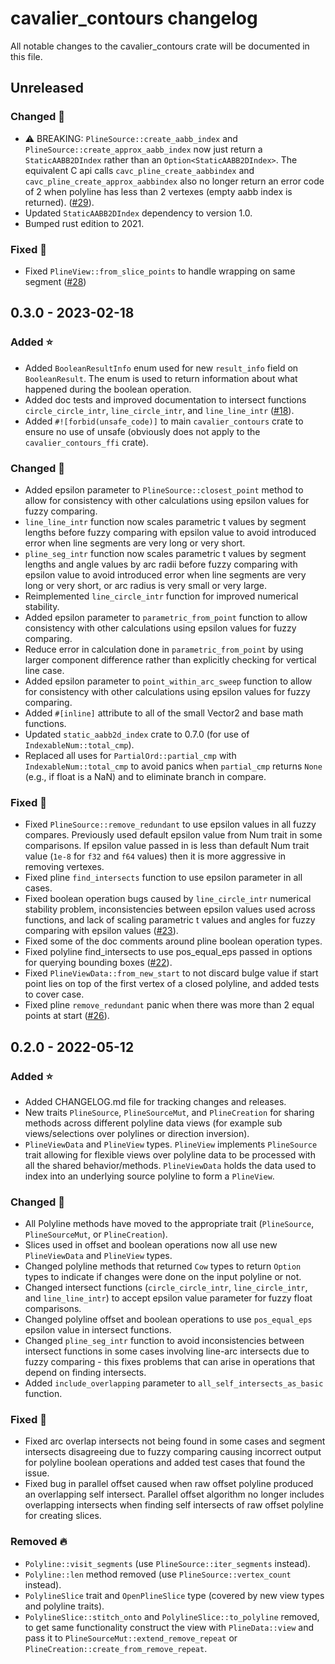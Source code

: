 # cavalier_contours changelog

All notable changes to the cavalier_contours crate will be documented in this file.

## Unreleased

### Changed 🔧

- ⚠️ BREAKING: `PlineSource::create_aabb_index` and `PlineSource::create_approx_aabb_index` now
  just return a `StaticAABB2DIndex` rather than an `Option<StaticAABB2DIndex>`. The equivalent C api
  calls `cavc_pline_create_aabbindex` and `cavc_pline_create_approx_aabbindex` also no longer
  return an error code of 2 when polyline has less than 2 vertexes (empty aabb index is returned).
  ([#29](https://github.com/jbuckmccready/cavalier_contours/pull/29)).
- Updated `StaticAABB2DIndex` dependency to version 1.0.
- Bumped rust edition to 2021.

### Fixed 🐛

- Fixed `PlineView::from_slice_points` to handle wrapping on same segment
  ([#28](https://github.com/jbuckmccready/cavalier_contours/pull/28))

## 0.3.0 - 2023-02-18

### Added ⭐

- Added `BooleanResultInfo` enum used for new `result_info` field on `BooleanResult`. The enum
  is used to return information about what happened during the boolean operation.
- Added doc tests and improved documentation to intersect functions `circle_circle_intr`,
  `line_circle_intr`, and `line_line_intr`
  ([#18](https://github.com/jbuckmccready/cavalier_contours/pull/18)).
- Added `#![forbid(unsafe_code)]` to main `cavalier_contours` crate to ensure no use of unsafe
  (obviously does not apply to the `cavalier_contours_ffi` crate).

### Changed 🔧

- Added epsilon parameter to `PlineSource::closest_point` method to allow for consistency with other
  calculations using epsilon values for fuzzy comparing.
- `line_line_intr` function now scales parametric t values by segment lengths before fuzzy comparing
  with epsilon value to avoid introduced error when line segments are very long or very short.
- `pline_seg_intr` function now scales parametric t values by segment lengths and angle values by
  arc radii before fuzzy comparing with epsilon value to avoid introduced error when line segments
  are very long or very short, or arc radius is very small or very large.
- Reimplemented `line_circle_intr` function for improved numerical stability.
- Added epsilon parameter to `parametric_from_point` function to allow consistency with other
  calculations using epsilon values for fuzzy comparing.
- Reduce error in calculation done in `parametric_from_point` by using larger component difference
  rather than explicitly checking for vertical line case.
- Added epsilon parameter to `point_within_arc_sweep` function to allow for consistency with other
  calculations using epsilon values for fuzzy comparing.
- Added `#[inline]` attribute to all of the small Vector2 and base math functions.
- Updated `static_aabb2d_index` crate to 0.7.0 (for use of `IndexableNum::total_cmp`).
- Replaced all uses for `PartialOrd::partial_cmp` with `IndexableNum::total_cmp` to avoid panics
  when `partial_cmp` returns `None` (e.g., if float is a NaN) and to eliminate branch in compare.

### Fixed 🐛

- Fixed `PlineSource::remove_redundant` to use epsilon values in all fuzzy compares. Previously
  used default epsilon value from Num trait in some comparisons. If epsilon value passed in is less
  than default Num trait value (`1e-8` for `f32` and `f64` values) then it is more aggressive in
  removing vertexes.
- Fixed pline `find_intersects` function to use epsilon parameter in all cases.
- Fixed boolean operation bugs caused by `line_circle_intr` numerical stability problem,
  inconsistencies between epsilon values used across functions, and lack of scaling parametric t
  values and angles for fuzzy comparing with epsilon values
  ([#23](https://github.com/jbuckmccready/cavalier_contours/issues/23)).
- Fixed some of the doc comments around pline boolean operation types.
- Fixed polyline find_intersects to use pos_equal_eps passed in options for querying bounding boxes
  ([#22](https://github.com/jbuckmccready/cavalier_contours/pull/22)).
- Fixed `PlineViewData::from_new_start` to not discard bulge value if start point lies on top of the
  first vertex of a closed polyline, and added tests to cover case.
- Fixed pline `remove_redundant` panic when there was more than 2 equal points at start
  ([#26](https://github.com/jbuckmccready/cavalier_contours/pull/26)).

## 0.2.0 - 2022-05-12

### Added ⭐

- Added CHANGELOG.md file for tracking changes and releases.
- New traits `PlineSource`, `PlineSourceMut`, and `PlineCreation` for sharing methods across
  different polyline data views (for example sub views/selections over polylines or direction
  inversion).
- `PlineViewData` and `PlineView` types. `PlineView` implements `PlineSource` trait allowing for
  flexible views over polyline data to be processed with all the shared behavior/methods.
  `PlineViewData` holds the data used to index into an underlying source polyline to form a
  `PlineView`.

### Changed 🔧

- All Polyline methods have moved to the appropriate trait (`PlineSource`, `PlineSourceMut`, or
  `PlineCreation`).
- Slices used in offset and boolean operations now all use new `PlineViewData` and `PlineView`
  types.
- Changed polyline methods that returned `Cow` types to return `Option` types to indicate if changes
  were done on the input polyline or not.
- Changed intersect functions (`circle_circle_intr`, `line_circle_intr`, and `line_line_intr`) to
  accept epsilon value parameter for fuzzy float comparisons.
- Changed polyline offset and boolean operations to use `pos_equal_eps` epsilon value in intersect
  functions.
- Changed `pline_seg_intr` function to avoid inconsistencies between intersect functions in some
  cases involving line-arc intersects due to fuzzy comparing - this fixes problems that can arise in
  operations that depend on finding intersects.
- Added `include_overlapping` parameter to `all_self_intersects_as_basic` function.

### Fixed 🐛

- Fixed arc overlap intersects not being found in some cases and segment intersects disagreeing due
  to fuzzy comparing causing incorrect output for polyline boolean operations and added test cases
  that found the issue.
- Fixed bug in parallel offset caused when raw offset polyline produced an overlapping self
  intersect. Parallel offset algorithm no longer includes overlapping intersects when finding self
  intersects of raw offset polyline for creating slices.

### Removed 🔥

- `Polyline::visit_segments` (use `PlineSource::iter_segments` instead).
- `Polyline::len` method removed (use `PlineSource::vertex_count` instead).
- `PolylineSlice` trait and `OpenPlineSlice` type (covered by new view types and polyline traits).
- `PolylineSlice::stitch_onto` and `PolylineSlice::to_polyline` removed, to get same functionality
  construct the view with `PlineData::view` and pass it to `PlineSourceMut::extend_remove_repeat` or
  `PlineCreation::create_from_remove_repeat`.
